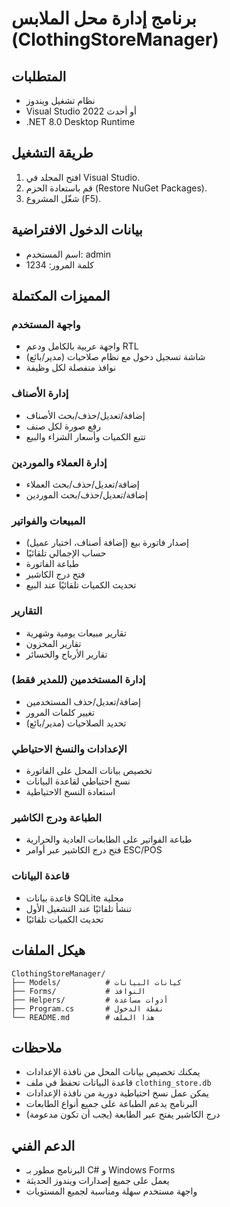 # برنامج إدارة محل الملابس (ClothingStoreManager)

## المتطلبات
- نظام تشغيل ويندوز
- Visual Studio 2022 أو أحدث
- .NET 8.0 Desktop Runtime

## طريقة التشغيل
1. افتح المجلد في Visual Studio.
2. قم باستعادة الحزم (Restore NuGet Packages).
3. شغّل المشروع (F5).

## بيانات الدخول الافتراضية
- اسم المستخدم: admin
- كلمة المرور: 1234

## المميزات المكتملة
### واجهة المستخدم
- واجهة عربية بالكامل ودعم RTL
- شاشة تسجيل دخول مع نظام صلاحيات (مدير/بائع)
- نوافذ منفصلة لكل وظيفة

### إدارة الأصناف
- إضافة/تعديل/حذف/بحث الأصناف
- رفع صورة لكل صنف
- تتبع الكميات وأسعار الشراء والبيع

### إدارة العملاء والموردين
- إضافة/تعديل/حذف/بحث العملاء
- إضافة/تعديل/حذف/بحث الموردين

### المبيعات والفواتير
- إصدار فاتورة بيع (إضافة أصناف، اختيار عميل)
- حساب الإجمالي تلقائيًا
- طباعة الفاتورة
- فتح درج الكاشير
- تحديث الكميات تلقائيًا عند البيع

### التقارير
- تقارير مبيعات يومية وشهرية
- تقارير المخزون
- تقارير الأرباح والخسائر

### إدارة المستخدمين (للمدير فقط)
- إضافة/تعديل/حذف المستخدمين
- تغيير كلمات المرور
- تحديد الصلاحيات (مدير/بائع)

### الإعدادات والنسخ الاحتياطي
- تخصيص بيانات المحل على الفاتورة
- نسخ احتياطي لقاعدة البيانات
- استعادة النسخ الاحتياطية

### الطباعة ودرج الكاشير
- طباعة الفواتير على الطابعات العادية والحرارية
- فتح درج الكاشير عبر أوامر ESC/POS

### قاعدة البيانات
- قاعدة بيانات SQLite محلية
- تنشأ تلقائيًا عند التشغيل الأول
- تحديث الكميات تلقائيًا

## هيكل الملفات
```
ClothingStoreManager/
├── Models/          # كيانات البيانات
├── Forms/           # النوافذ
├── Helpers/         # أدوات مساعدة
├── Program.cs       # نقطة الدخول
└── README.md        # هذا الملف
```

## ملاحظات
- يمكنك تخصيص بيانات المحل من نافذة الإعدادات
- قاعدة البيانات تحفظ في ملف `clothing_store.db`
- يمكن عمل نسخ احتياطية دورية من نافذة الإعدادات
- البرنامج يدعم الطباعة على جميع أنواع الطابعات
- درج الكاشير يفتح عبر الطابعة (يجب أن تكون مدعومة)

## الدعم الفني
- البرنامج مطور بـ C# و Windows Forms
- يعمل على جميع إصدارات ويندوز الحديثة
- واجهة مستخدم سهلة ومناسبة لجميع المستويات